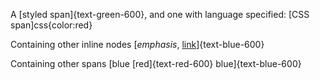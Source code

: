 A [styled span]{text-green-600}, and one with language specified: [CSS span]css{color:red}

Containing other inline nodes [_emphasis_, [link](https://example.org)]{text-blue-600}

Containing other spans [blue [red]{text-red-600} blue]{text-blue-600}